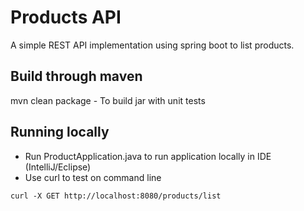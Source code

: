 # Products API

A simple REST API implementation using spring boot to list products.

## Build through maven
mvn clean package - To build jar with unit tests 

## Running locally
* Run ProductApplication.java to run application locally in IDE (IntelliJ/Eclipse)
* Use curl to test on command line
```
curl -X GET http://localhost:8080/products/list
```



